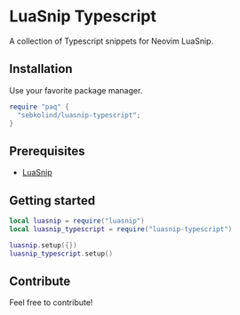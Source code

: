 # LuaSnip Typescript

A collection of Typescript snippets for Neovim LuaSnip.

## Installation

Use your favorite package manager.

```lua
require "paq" {
  "sebkolind/luasnip-typescript";
}
```

## Prerequisites

- [LuaSnip](https://github.com/L3MON4D3/LuaSnip)

## Getting started

```lua
local luasnip = require("luasnip")
local luasnip_typescript = require("luasnip-typescript")

luasnip.setup({})
luasnip_typescript.setup()
```

## Contribute

Feel free to contribute!
